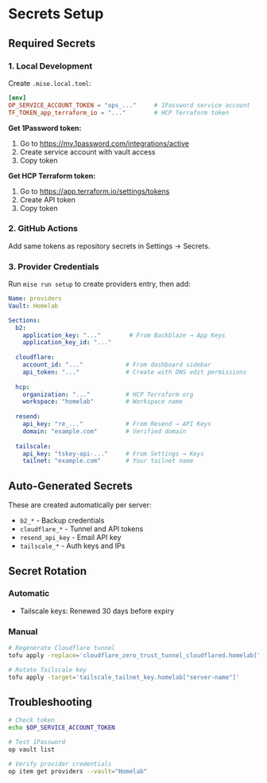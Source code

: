 # Secrets Setup

## Required Secrets

### 1. Local Development

Create `.mise.local.toml`:
```toml
[env]
OP_SERVICE_ACCOUNT_TOKEN = "ops_..."     # 1Password service account
TF_TOKEN_app_terraform_io = "..."        # HCP Terraform token
```

**Get 1Password token:**
1. Go to https://my.1password.com/integrations/active
2. Create service account with vault access
3. Copy token

**Get HCP Terraform token:**
1. Go to https://app.terraform.io/settings/tokens
2. Create API token
3. Copy token

### 2. GitHub Actions

Add same tokens as repository secrets in Settings → Secrets.

### 3. Provider Credentials

Run `mise run setup` to create providers entry, then add:

```yaml
Name: providers
Vault: Homelab

Sections:
  b2:
    application_key: "..."        # From Backblaze → App Keys
    application_key_id: "..."
    
  cloudflare:
    account_id: "..."            # From dashboard sidebar
    api_token: "..."             # Create with DNS edit permissions
    
  hcp:
    organization: "..."          # HCP Terraform org
    workspace: "homelab"         # Workspace name
    
  resend:
    api_key: "re_..."            # From Resend → API Keys
    domain: "example.com"        # Verified domain
    
  tailscale:
    api_key: "tskey-api-..."     # From Settings → Keys
    tailnet: "example.com"       # Your tailnet name
```

## Auto-Generated Secrets

These are created automatically per server:

- `b2_*` - Backup credentials
- `cloudflare_*` - Tunnel and API tokens
- `resend_api_key` - Email API key
- `tailscale_*` - Auth keys and IPs

## Secret Rotation

### Automatic
- Tailscale keys: Renewed 30 days before expiry

### Manual
```bash
# Regenerate Cloudflare tunnel
tofu apply -replace='cloudflare_zero_trust_tunnel_cloudflared.homelab["server-name"]'

# Rotate Tailscale key
tofu apply -target='tailscale_tailnet_key.homelab["server-name"]'
```

## Troubleshooting

```bash
# Check token
echo $OP_SERVICE_ACCOUNT_TOKEN

# Test 1Password
op vault list

# Verify provider credentials
op item get providers --vault="Homelab"
```
